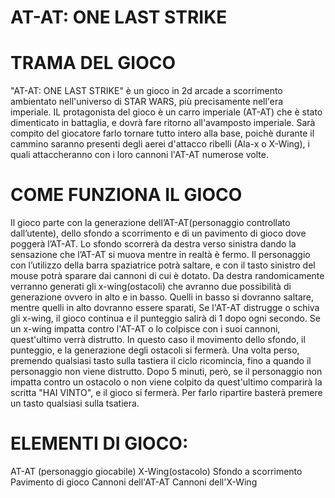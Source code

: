 # AT-AT: ONE LAST STRIKE

# TRAMA DEL GIOCO

"AT-AT: ONE LAST STRIKE" è un gioco in 2d arcade a scorrimento ambientato nell'universo di STAR WARS, più precisamente nell'era imperiale. IL protagonista del gioco è un carro imperiale (AT-AT) che è stato dimenticato in battaglia, e dovrà fare ritorno all'avamposto imperiale. Sarà compito del giocatore farlo tornare tutto intero alla base, poichè durante il cammino saranno presenti degli aerei d'attacco ribelli (Ala-x o X-Wing), i quali attaccheranno con i loro cannoni l'AT-AT numerose volte.


# COME FUNZIONA IL GIOCO

Il gioco parte con la generazione dell’AT-AT(personaggio controllato dall’utente), dello sfondo a scorrimento e di un pavimento di gioco dove poggerà l’AT-AT.
Lo sfondo scorrerà da destra verso sinistra dando la sensazione che l’AT-AT si muova mentre in realtà è fermo.
Il personaggio con l’utilizzo della barra spaziatrice potrà saltare, e con il tasto sinistro del mouse potrà sparare dai cannoni di cui è dotato. 
Da destra randomicamente verranno generati gli x-wing(ostacoli) che avranno due possibilità di generazione ovvero in alto e in basso.
Quelli in basso si dovranno saltare, mentre quelli in alto dovranno essere sparati, Se l'AT-AT distrugge o schiva gli x-wing, il gioco continua e il punteggio salirà di 1 dopo ogni secondo. Se un x-wing impatta contro l'AT-AT o lo colpisce con i suoi cannoni, quest'ultimo verrà distrutto. In questo caso il movimento dello sfondo, il punteggio, e la generazione degli ostacoli si fermerà. Una volta perso, premendo qualsiasi tasto sulla tastiera il ciclo ricomincia, fino a quando il personaggio non viene distrutto. Dopo 5 minuti, però, se il personaggio non impatta contro un ostacolo o non viene colpito da quest'ultimo comparirà la scritta "HAI VINTO", e il gioco si fermerà. Per farlo ripartire basterà premere un tasto qualsiasi sulla tsatiera.

# ELEMENTI DI GIOCO:

AT-AT (personaggio giocabile)
X-Wing(ostacolo)
Sfondo a scorrimento
Pavimento di gioco
Cannoni dell'AT-AT
Cannoni dell'X-Wing
